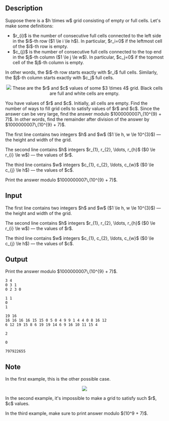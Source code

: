 ## Description

<div><p>Suppose there is a $h \times w$ grid consisting of empty or full cells. Let's make some definitions:</p><ul> <li> $r_{i}$ is the number of consecutive full cells connected to the left side in the $i$-th row ($1 \le i \le h$). In particular, $r_i=0$ if the leftmost cell of the $i$-th row is empty. </li><li> $c_{j}$ is the number of consecutive full cells connected to the top end in the $j$-th column ($1 \le j \le w$). In particular, $c_j=0$ if the topmost cell of the $j$-th column is empty. </li></ul><p>In other words, the $i$-th row starts exactly with $r_i$ full cells. Similarly, the $j$-th column starts exactly with $c_j$ full cells.</p><center> <img class="tex-graphics" src="file://T122GTMm.png" style="max-width: 100.0%;max-height: 100.0%;">   <span class="tex-font-size-small">These are the $r$ and $c$ values of some $3 \times 4$ grid. Black cells are full and white cells are empty.</span> </center><p>You have values of $r$ and $c$. Initially, all cells are empty. Find the number of ways to fill grid cells to satisfy values of $r$ and $c$. Since the answer can be very large, find the answer modulo $1000000007\,(10^{9} + 7)$. In other words, find the remainder after division of the answer by $1000000007\,(10^{9} + 7)$.</p></div><div class="input-specification"><p>The first line contains two integers $h$ and $w$ ($1 \le h, w \le 10^{3}$)&nbsp;— the height and width of the grid.</p><p>The second line contains $h$ integers $r_{1}, r_{2}, \ldots, r_{h}$ ($0 \le r_{i} \le w$)&nbsp;— the values of $r$.</p><p>The third line contains $w$ integers $c_{1}, c_{2}, \ldots, c_{w}$ ($0 \le c_{j} \le h$)&nbsp;— the values of $c$.</p></div><div class="output-specification"><p>Print the answer modulo $1000000007\,(10^{9} + 7)$.</p></div>

## Input

<p>The first line contains two integers $h$ and $w$ ($1 \le h, w \le 10^{3}$)&nbsp;— the height and width of the grid.</p><p>The second line contains $h$ integers $r_{1}, r_{2}, \ldots, r_{h}$ ($0 \le r_{i} \le w$)&nbsp;— the values of $r$.</p><p>The third line contains $w$ integers $c_{1}, c_{2}, \ldots, c_{w}$ ($0 \le c_{j} \le h$)&nbsp;— the values of $c$.</p>

## Output

<p>Print the answer modulo $1000000007\,(10^{9} + 7)$.</p>





```input1
3 4
0 3 1
0 2 3 0
```




```input2
1 1
0
1
```




```input3
19 16
16 16 16 16 15 15 0 5 0 4 9 9 1 4 4 0 8 16 12
6 12 19 15 8 6 19 19 14 6 9 16 10 11 15 4
```




```output1
2
```




```output2
0
```




```output3
797922655
```



## Note

<p>In the first example, this is the other possible case.</p><center> <img class="tex-graphics" src="file://XOQTu5sc.png" style="max-width: 100.0%;max-height: 100.0%;"> </center><p>In the second example, it's impossible to make a grid to satisfy such $r$, $c$ values.</p><p>In the third example, make sure to print answer modulo $(10^9 + 7)$.</p>
